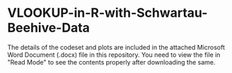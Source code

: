 # VLOOKUP-in-R-with-Schwartau-Beehive-Data

The details of the codeset and plots are included in the attached Microsoft Word Document (.docx) file in this repository. 
You need to view the file in "Read Mode" to see the contents properly after downloading the same.
